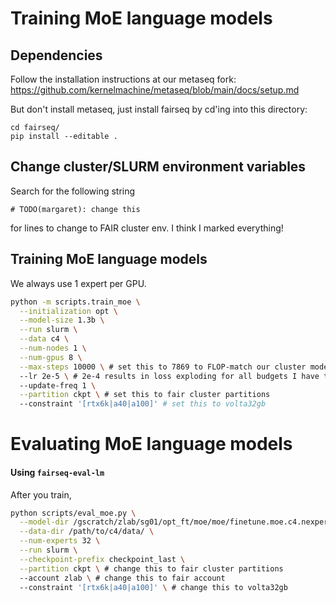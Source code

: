 # Training MoE language models

## Dependencies

Follow the installation instructions at our metaseq fork:
https://github.com/kernelmachine/metaseq/blob/main/docs/setup.md

But don't install metaseq, just install fairseq by cd'ing into this directory:

```
cd fairseq/
pip install --editable .
```

## Change cluster/SLURM environment variables

Search for the following string

```
# TODO(margaret): change this
```

for lines to change to FAIR cluster env. I think I marked everything!

## Training MoE language models

We always use 1 expert per GPU.

```bash
python -m scripts.train_moe \
  --initialization opt \
  --model-size 1.3b \
  --run slurm \
  --data c4 \
  --num-nodes 1 \
  --num-gpus 8 \
  --max-steps 10000 \ # set this to 7869 to FLOP-match our cluster models
  --lr 2e-5 \ # 2e-4 results in loss exploding for all budgets I have tried
  --update-freq 1 \
  --partition ckpt \ # set this to fair cluster partitions
  --constraint '[rtx6k|a40|a100]' # set this to volta32gb
```

# Evaluating MoE language models

#### Using `fairseq-eval-lm`

After you train, 
```bash
python scripts/eval_moe.py \
  --model-dir /gscratch/zlab/sg01/opt_ft/moe/moe/finetune.moe.c4.nexperts_32.init_opt.0edr.mu7869.wu0.bsz2.uf4.fp16adam.rs1234.lr2e-05.pat_10000.ngpu32/ \
  --data-dir /path/to/c4/data/ \
  --num-experts 32 \
  --run slurm \
  --checkpoint-prefix checkpoint_last \
  --partition ckpt \ # change this to fair cluster partitions
  --account zlab \ # change this to fair account
  --constraint '[rtx6k|a40|a100]' \ # change this to volta32gb
```
